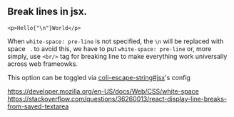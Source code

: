 ## Break lines in jsx.

```tsx
<p>Hello{"\n"}World</p>
```

When `white-space: pre-line` is not specified, the `\n` will be replaced with space ` `. to avoid this, we have to put `white-space: pre-line` or, more simply, use `<br/>` tag for breaking line to make everything work universally across web frameowks.

This option can be toggled via [coli-escape-string#jsx](https://github.com/gridaco/CoLI/tree/main/packages/coli-escape-string)'s config

https://developer.mozilla.org/en-US/docs/Web/CSS/white-space
https://stackoverflow.com/questions/36260013/react-display-line-breaks-from-saved-textarea
